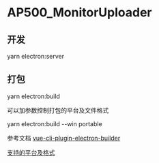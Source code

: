 # AP500_MonitorUploader


## 开发

yarn electron:server

## 打包

yarn electron:build

可以加参数控制打包的平台及文件格式

yarn electron:build --win portable

参考文档
[vue-cli-plugin-electron-builder](https://nklayman.github.io/vue-cli-plugin-electron-builder/guide/recipes.html#multi-platform-build)

[支持的平台及格式](https://www.electron.build/configuration/win)
